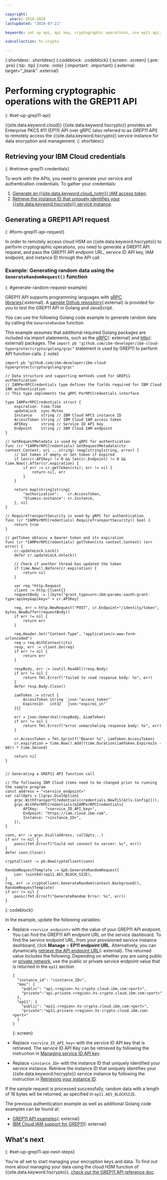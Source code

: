```yaml
---

copyright:
  years: 2018-2020
lastupdated: "2020-07-21"

keywords: set up api, api key, cryptographic operations, use ep11 api, access ep11 api, ep11 over grpc, using api

subcollection: hs-crypto

---
```


{:shortdesc: .shortdesc}
{:codeblock: .codeblock}
{:screen: .screen}
{:pre: .pre}
{:tip: .tip}
{:note: .note}
{:important: .important}
{:external: target="_blank" .external}

# Performing cryptographic operations with the GREP11 API
{: #set-up-grep11-api}

{{site.data.keyword.cloud}} {{site.data.keyword.hscrypto}} provides an Enterprise PKCS #11 (EP11) API over gRPC (also referred to as *GREP11 API*) to remotely access the {{site.data.keyword.hscrypto}} service instance for data encryption and management.
{: shortdesc}

## Retrieving your IBM Cloud credentials
{: #retrieve-grep11-credentials}

To work with the APIs, you need to generate your service and authentication credentials. To gather your credentials:

1. [Generate an {{site.data.keyword.cloud_notm}} IAM access token](/docs/hs-crypto?topic=hs-crypto-retrieve-access-token).
2. [Retrieve the instance ID that uniquely identifies your {{site.data.keyword.hscrypto}} service instance](/docs/hs-crypto?topic=hs-crypto-retrieve-instance-ID).

## Generating a GREP11 API request
{: #form-grep11-api-request}

In order to remotely access cloud HSM on {{site.data.keyword.hscrypto}} to perform cryptographic operations, you need to generate a GREP11 API request, and pass the GREP11 API endpoint URL, service ID API key, IAM endpoint, and instance ID through the API call.

### Example: Generating random data using the `GenerateRandomRequest()` function
{: #generate-random-request-example}

GREP11 API supports programming languages with [gRPC libraries](https://grpc.io/docs/){:external}. A [sample Github repository](https://github.com/ibm-developer/ibm-cloud-hyperprotectcrypto){:external} is provided for you to test the GREP11 API in Golang and JavaScript.

You can use the following Golang code example to generate random data by calling the `GenerateRandom` function.

This example assumes that additional required Golang packages are included via import statements, such as the [gRPC](https://godoc.org/google.golang.org/grpc){: external} and [http](https://golang.org/pkg/net/http/){: external} packages. The `import pb "github.com/ibm-developer/ibm-cloud-hyperprotectcrypto/golang/grpc"` statement is used by GREP11 to perform API function calls.
{: note}

```Golang
import pb "github.com/ibm-developer/ibm-cloud-hyperprotectcrypto/golang/grpc"

// Data structure and supporting methods used for GREP11 authentication
// IAMPerRPCCredentials type defines the fields required for IBM Cloud IAM authentication
// This type implements the gRPC PerRPCCredentials interface

type IAMPerRPCCredentials struct {
	expiration  time.Time
	updateLock  sync.Mutex
	Instance    string // IBM Cloud HPCS instance ID
	AccessToken string // IBM Cloud IAM access token
	APIKey      string // Service ID API key
	Endpoint    string // IBM Cloud IAM endpoint
}

// GetRequestMetadata is used by gRPC for authentication
func (cr *IAMPerRPCCredentials) GetRequestMetadata(ctx context.Context, uri ...string) (map[string]string, error) {
	// Set token if empty or Set token if expired
	if len(cr.APIKey) != 0 && len(cr.Endpoint) != 0 && time.Now().After(cr.expiration) {
		if err := cr.getToken(ctx); err != nil {
			return nil, err
		}
	}

	return map[string]string{
		"authorization":    cr.AccessToken,
		"bluemix-instance": cr.Instance,
	}, nil
}

// RequireTransportSecurity is used by gRPC for authentication
func (cr *IAMPerRPCCredentials) RequireTransportSecurity() bool {
	return true
}

// getToken obtains a bearer token and its expiration
func (cr *IAMPerRPCCredentials) getToken(ctx context.Context) (err error) {
	cr.updateLock.Lock()
	defer cr.updateLock.Unlock()

	// Check if another thread has updated the token
	if time.Now().Before(cr.expiration) {
		return nil
	}

	var req *http.Request
	client := http.Client{}
	requestBody := []byte("grant_type=urn:ibm:params:oauth:grant-type:apikey&apikey=" + cr.APIKey)

	req, err = http.NewRequest("POST", cr.Endpoint+"/identity/token", bytes.NewBuffer(requestBody))
	if err != nil {
		return err
	}

	req.Header.Set("Content-Type", "application/x-www-form-urlencoded")
	req = req.WithContext(ctx)
	resp, err := client.Do(req)
	if err != nil {
		return err
	}

	respBody, err := ioutil.ReadAll(resp.Body)
	if err != nil {
		return fmt.Errorf("failed to read response body: %s", err)
	}
	defer resp.Body.Close()

	iamToken := struct {
		AccessToken string `json:"access_token"`
		ExpiresIn   int32  `json:"expires_in"`
	}{}

	err = json.Unmarshal(respBody, &iamToken)
	if err != nil {
		return fmt.Errorf("error unmarshaling response body: %s", err)
	}

	cr.AccessToken = fmt.Sprintf("Bearer %s", iamToken.AccessToken)
	cr.expiration = time.Now().Add((time.Duration(iamToken.ExpiresIn - 60)) * time.Second)

	return nil
}


// Generating a GREP11 API function call

// The following IBM Cloud items need to be changed prior to running the sample program
const address = "<service_endpoint>"
var callOpts = []grpc.DialOption{
    grpc.WithTransportCredentials(credentials.NewTLS(&tls.Config{})),
    grpc.WithPerRPCCredentials(&IAMPerRPCCredentials{
        APIKey:   "<service_ID_API_key>",
        Endpoint: "https://iam.cloud.ibm.com",
        Instance: "<instance_ID>",
    }),
}

conn, err := grpc.Dial(address, callOpts...)
if err != nil {
    panic(fmt.Errorf("Could not connect to server: %s", err))
}
defer conn.Close()

cryptoClient := pb.NewCryptoClient(conn)

RandomRequestTemplate := &pb.GenerateRandomRequest{
    Len: (uint64)(ep11.AES_BLOCK_SIZE),
}
rng, err := cryptoClient.GenerateRandom(context.Background(), RandomRequestTemplate)
if err != nil {
    panic(fmt.Errorf("GenerateRandom Error: %s", err))
}
```
{: codeblock}

In the example, update the following variables:

* Replace `<service_endpoint>` with the value of your GREP11 API endpoint. You can find the GREP11 API endpoint URL on the service dashboard. To find the service endpoint URL, from your provisioned service instance dashboard, click **Manage**  &gt; **EP11 endpoint URL**. Alternatively, you can dynamically [retrieve the API endpoint URL](https://{DomainName}/apidocs/hs-crypto#retrieve-the-api-endpoint-url){: external}. The returned value includes the following. Depending on whether you are using public or [private network](/docs/hs-crypto?topic=hs-crypto-private-endpoints), use the public or private service endpoint value that is returned in the `ep11` section.

   ```
   {
     "instance_id": "<instance_ID>",
     "kms": {
       "public": "api.<region>.hs-crypto.cloud.ibm.com:<port>",
       "private":"api.private.<region>.hs-crypto.cloud.ibm.com:<port>"
     },
     "ep11": {
       "public": "ep11.<region>.hs-crypto.cloud.ibm.com:<port>",
       "private":"ep11.private.<region>.hs-crypto.cloud.ibm.com:<port>"
     }
   }
  ```
  {: screen}

* Replace `<service_ID_API_key>` with the service ID API key that is retrieved. The service ID API Key can be retrieved by following the instruction in [Managing service ID API key](/docs/account?topic=account-serviceidapikeys).

* Replace `<instance_ID>` with the instance ID that uniquely identified your service instance. Retrieve the instance ID that uniquely identifies your {{site.data.keyword.hscrypto}} service instance by following the instruction in [Retrieving your instance ID](/docs/hs-crypto?topic=hs-crypto-retrieve-instance-ID).

If the sample request is processed successfully, random data with a length of 16 bytes will be returned, as specified in `ep11.AES_BLOCKSIZE`.

The previous authentication example as well as additional Golang code examples can be found at:
 -  [GREP11 API examples](https://github.com/ibm-developer/ibm-cloud-hyperprotectcrypto/blob/master/golang/examples/server_test.go){: external}
 -  [IBM Cloud IAM support for GREP11](https://github.com/ibm-developer/ibm-cloud-hyperprotectcrypto/blob/master/golang/util/util.go){: external}

## What's next
{: #set-up-grep11-api-next-steps}

You're all set to start managing your encryption keys and data. To find out more about managing your data using the cloud HSM function of {{site.data.keyword.hscrypto}}, [check out the GREP11 API reference doc](/docs/hs-crypto?topic=hs-crypto-grep11-api-ref).
